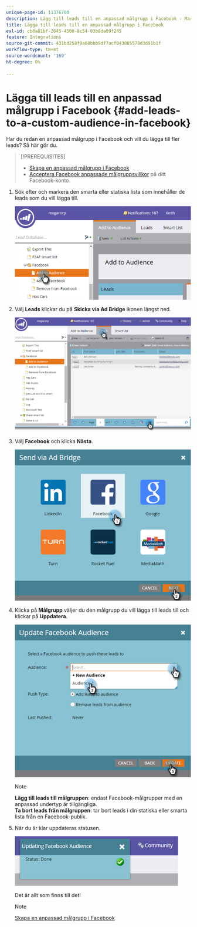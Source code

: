 ```yaml
---
unique-page-id: 11376700
description: Lägg till leads till en anpassad målgrupp i Facebook - Marketo Docs - produktdokumentation
title: Lägga till leads till en anpassad målgrupp i Facebook
exl-id: cb8a81bf-2645-4500-8c54-03b8da09f245
feature: Integrations
source-git-commit: 431bd258f9a68bbb9df7acf043085578d3d91b1f
workflow-type: tm+mt
source-wordcount: '169'
ht-degree: 0%

---
```


# Lägga till leads till en anpassad målgrupp i Facebook {#add-leads-to-a-custom-audience-in-facebook}

Har du redan en anpassad målgrupp i Facebook och vill du lägga till fler leads? Så här gör du.

>[!PREREQUISITES]
>
>* [Skapa en anpassad målgrupp i Facebook](/help/marketo/product-docs/demand-generation/facebook/create-a-custom-audience-in-facebook.md)
>* [Acceptera Facebook anpassade målgruppsvillkor](https://www.facebook.com/ads/manage/customaudiences/tos.php) på ditt Facebook-konto.
>

1. Sök efter och markera den smarta eller statiska lista som innehåller de leads som du vill lägga till.

   ![](assets/one.png)

1. Välj **Leads** klickar du på **Skicka via Ad Bridge** ikonen längst ned.

   ![](assets/two-1.png)

1. Välj **Facebook** och klicka **Nästa**.

   ![](assets/three.png)

1. Klicka på **Målgrupp** väljer du den målgrupp du vill lägga till leads till och klickar på **Uppdatera**.

   ![](assets/4.png)

   >[!NOTE]
   >
   >**Lägg till leads till målgruppen**: endast Facebook-målgrupper med en anpassad undertyp är tillgängliga.\
   >**Ta bort leads från målgruppen**: tar bort leads i din statiska eller smarta lista från en Facebook-publik.

1. När du är klar uppdateras statusen.

   ![](assets/five-1.png)

   Det är allt som finns till det!

   >[!NOTE]
   >
   >[Skapa en anpassad målgrupp i Facebook](/help/marketo/product-docs/demand-generation/facebook/create-a-custom-audience-in-facebook.md)
